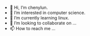 - 👋 Hi, I’m chenylun.
- 👀 I’m interested in computer science.
- 🌱 I’m currently learning linux.
- 💞️ I’m looking to collaborate on ...
- 📫 How to reach me ...

<!---
waitforaimer/waitforaimer is a ✨ special ✨ repository because its `README.md` (this file) appears on your GitHub profile.
You can click the Preview link to take a look at your changes.
--->
